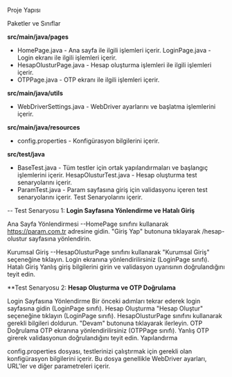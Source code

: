 Proje Yapısı

Paketler ve Sınıflar

**src/main/java/pages**
* HomePage.java - Ana sayfa ile ilgili işlemleri içerir.
LoginPage.java - Login ekranı ile ilgili işlemleri içerir.
* HesapOlusturPage.java - Hesap oluşturma işlemleri ile ilgili işlemleri içerir.
* OTPPage.java - OTP ekranı ile ilgili işlemleri içerir.

**src/main/java/utils**

* WebDriverSettings.java - WebDriver ayarlarını ve başlatma işlemlerini içerir.

**src/main/java/resources**
* config.properties - Konfigürasyon bilgilerini içerir.

**src/test/java**

* BaseTest.java - Tüm testler için ortak yapılandırmaları ve başlangıç işlemlerini içerir.
HesapOlusturTest.java - Hesap oluşturma test senaryolarını içerir.
* ParamTest.java - Param sayfasına giriş için validasyonu içeren test senaryolarını içerir.
Test Senaryolarını içerir.

-- Test Senaryosu 1: 
**Login Sayfasına Yönlendirme ve Hatalı Giriş**

Ana Sayfa Yönlendirmesi
--HomePage sınıfını kullanarak https://param.com.tr adresine gidin.
"Giriş Yap" butonuna tıklayarak /hesap-olustur sayfasına yönlendirin.

Kurumsal Giriş
--HesapOlusturPage sınıfını kullanarak "Kurumsal Giriş" seçeneğine tıklayın.
Login ekranına yönlendirilirsiniz (LoginPage sınıfı).
Hatalı Giriş
Yanlış giriş bilgilerini girin ve validasyon uyarısının doğrulandığını teyit edin.

**Test Senaryosu 2: 
**Hesap Oluşturma ve OTP Doğrulama**

Login Sayfasına Yönlendirme
Bir önceki adımları tekrar ederek login sayfasına gidin (LoginPage sınıfı).
Hesap Oluşturma
"Hesap Oluştur" seçeneğine tıklayın (LoginPage sınıfı).
HesapOlusturPage sınıfını kullanarak gerekli bilgileri doldurun.
"Devam" butonuna tıklayarak ilerleyin.
OTP Doğrulama
OTP ekranına yönlendirilirsiniz (OTPPage sınıfı).
Yanlış OTP girerek validasyonun doğrulandığını teyit edin.
Yapılandırma

config.properties dosyası, testlerinizi çalıştırmak için gerekli olan konfigürasyon bilgilerini içerir. Bu dosya genellikle WebDriver ayarları, URL'ler ve diğer parametreleri içerir.


